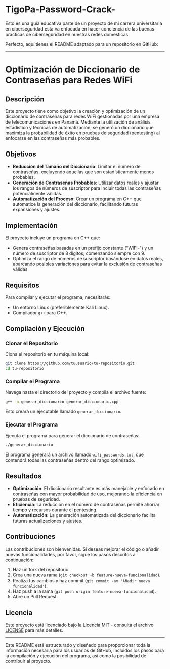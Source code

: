 # TigoPa-Password-Crack-
Esto es una guia educativa parte de un proyecto de mi carrera universitaria en ciberseguridad esta va enfocada en hacer conciencia de las buenas practicas de ciberseguridad en nuestras redes domesticas.

Perfecto, aquí tienes el README adaptado para un repositorio en GitHub:

---

# Optimización de Diccionario de Contraseñas para Redes WiFi

## Descripción

Este proyecto tiene como objetivo la creación y optimización de un diccionario de contraseñas para redes WiFi gestionadas por una empresa de telecomunicaciones en Panamá. Mediante la utilización de análisis estadístico y técnicas de automatización, se generó un diccionario que maximiza la probabilidad de éxito en pruebas de seguridad (pentesting) al enfocarse en las contraseñas más probables.

## Objetivos

- **Reducción del Tamaño del Diccionario**: Limitar el número de contraseñas, excluyendo aquellas que son estadísticamente menos probables.
- **Generación de Contraseñas Probables**: Utilizar datos reales y ajustar los rangos de números de suscriptor para incluir todas las contraseñas potencialmente válidas.
- **Automatización del Proceso**: Crear un programa en C++ que automatice la generación del diccionario, facilitando futuras expansiones y ajustes.

## Implementación

El proyecto incluye un programa en C++ que:

- Genera contraseñas basadas en un prefijo constante ("WiFi-") y un número de suscriptor de 8 dígitos, comenzando siempre con 9.
- Optimiza el rango de números de suscriptor basándose en datos reales, abarcando posibles variaciones para evitar la exclusión de contraseñas válidas.

## Requisitos

Para compilar y ejecutar el programa, necesitarás:

- Un entorno Linux (preferiblemente Kali Linux).
- Compilador `g++` para C++.

## Compilación y Ejecución

### Clonar el Repositorio

Clona el repositorio en tu máquina local:

```bash
git clone https://github.com/tuusuario/tu-repositorio.git
cd tu-repositorio
```

### Compilar el Programa

Navega hasta el directorio del proyecto y compila el archivo fuente:

```bash
g++ -o generar_diccionario generar_diccionario.cpp
```

Esto creará un ejecutable llamado `generar_diccionario`.

### Ejecutar el Programa

Ejecuta el programa para generar el diccionario de contraseñas:

```bash
./generar_diccionario
```

El programa generará un archivo llamado `wifi_passwords.txt`, que contendrá todas las contraseñas dentro del rango optimizado.

## Resultados

- **Optimización**: El diccionario resultante es más manejable y enfocado en contraseñas con mayor probabilidad de uso, mejorando la eficiencia en pruebas de seguridad.
- **Eficiencia**: La reducción en el número de contraseñas permite ahorrar tiempo y recursos durante el pentesting.
- **Automatización**: La generación automatizada del diccionario facilita futuras actualizaciones y ajustes.

## Contribuciones

Las contribuciones son bienvenidas. Si deseas mejorar el código o añadir nuevas funcionalidades, por favor, sigue los pasos descritos a continuación:

1. Haz un fork del repositorio.
2. Crea una nueva rama (`git checkout -b feature-nueva-funcionalidad`).
3. Realiza tus cambios y haz commit (`git commit -am 'Añadir nueva funcionalidad'`).
4. Haz push a la rama (`git push origin feature-nueva-funcionalidad`).
5. Abre un Pull Request.

## Licencia

Este proyecto está licenciado bajo la Licencia MIT - consulta el archivo [LICENSE](LICENSE) para más detalles.

---

Este README está estructurado y diseñado para proporcionar toda la información necesaria para los usuarios de GitHub, incluidos los pasos para la compilación y ejecución del programa, así como la posibilidad de contribuir al proyecto.
